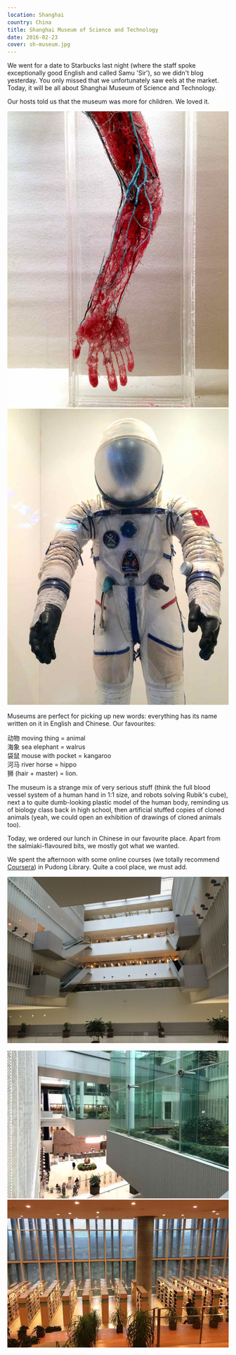 ```yaml
---
location: Shanghai
country: China
title: Shanghai Museum of Science and Technology
date: 2016-02-23
cover: sh-museum.jpg
---
```


We went for a date to Starbucks last night (where the staff spoke exceptionally good English and called Samu 'Sir'), so we didn't blog yesterday. You only missed that we unfortunately saw eels at the market. Today, it will be all about Shanghai Museum of Science and Technology.

Our hosts told us that the museum was more for children. We loved it.

![](../../img/0223sci1.jpg)  
![](../../img/0223sci2.jpg)  

Museums are perfect for picking up new words: everything has its name written on it in English and Chinese. Our favourites: 

动物 moving thing = animal  
海象 sea elephant = walrus  
袋鼠 mouse with pocket = kangaroo  
河马 river horse = hippo  
狮 (hair + master) = lion.

 The museum is a strange mix of very serious stuff (think the full blood vessel system of a human hand in 1:1 size, and robots solving Rubik's cube), next a to quite dumb-looking plastic model of the human body, reminding us of biology class back in high school, then artificial stuffed copies of cloned animals (yeah, we could open an exhibition of drawings of cloned animals too).

Today, we ordered our lunch in Chinese in our favourite place. Apart from the salmiaki-flavoured bits, we mostly got what we wanted.

We spent the afternoon with some online courses (we totally recommend [Coursera](http://coursera.org/)) in Pudong Library. Quite a cool place, we must add.

![](../../img/0223pudong1.jpg)  

![](../../img/0223pudong2.jpg)  
![](../../img/0223pudong3.jpg)  
